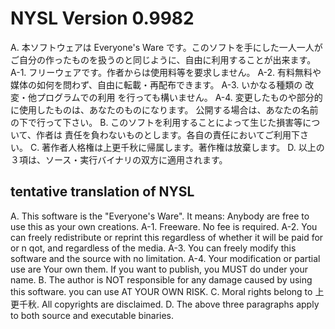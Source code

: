 # NYSL Version 0.9982
A. 本ソフトウェアは Everyone's Ware です。このソフトを手にした一人一人がご自分の作ったものを扱うのと同じように、自由に利用することが出来ます。
   A-1. フリーウェアです。作者からは使用料等を要求しません。
   A-2. 有料無料や媒体の如何を問わず、自由に転載・再配布できます。
   A-3. いかなる種類の 改変・他プログラムでの利用 を行っても構いません。
   A-4. 変更したものや部分的に使用したものは、あなたのものになります。
       公開する場合は、あなたの名前の下で行って下さい。
B. このソフトを利用することによって生じた損害等について、作者は
   責任を負わないものとします。各自の責任においてご利用下さい。
C. 著作者人格権は上更千秋に帰属します。著作権は放棄します。
D. 以上の３項は、ソース・実行バイナリの双方に適用されます。

## tentative translation of NYSL
A. This software is the "Everyone's Ware". It means:
Anybody are free to use this as your own creations.
     A-1. Freeware. No fee is required.
     A-2. You can freely redistribute or reprint this regardless of whether it will be paid for or n qot, and regardless of the media.
     A-3. You can freely modify this software and the source with no limitation.
     A-4. Your modification or partial use are Your own them. If you want to publish, you MUST do under your name.
B.  The author is NOT responsible for any damage caused by using this software. you can use AT YOUR OWN RISK.
C. Moral rights belong to 上更千秋. All copyrights are disclaimed.
D. The above three paragraphs apply to both source and executable binaries.
